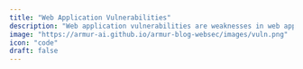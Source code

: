 ```yaml
---
title: "Web Application Vulnerabilities"
description: "Web application vulnerabilities are weaknesses in web applications that can be exploited by attackers to gain unauthorized access to systems."
image: "https://armur-ai.github.io/armur-blog-websec/images/vuln.png"
icon: "code"
draft: false
---
```



